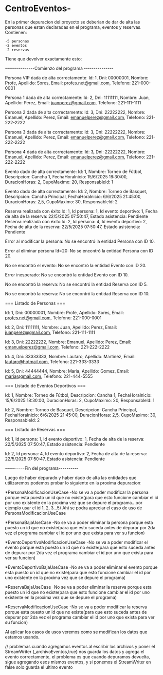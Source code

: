 # CentroEventos-

En la primer depuracion del proyecto se deberian de dar de alta las personas que estan declaradas en el programa, eventos y reservas.
Contienen:

	-5 personas
	-2 eventos
	-2 reservas

Tiene que devolver exactamente esto:

---------------Comienzo del programa ---------------

 Persona VIP dada de alta correctamente:
 Id: 1, Dni: 00000001, Nombre: Profe, Apellido: Sores, Email: profes.net@gmail.com, Telefono: 221-000-0001
 
 Persona 1 dada de alta correctamente:
 Id: 2, Dni: 11111111, Nombre: Juan, Apellido: Perez, Email: juanperez@gmail.com, Telefono: 221-111-1111
 
 Persona 2 dada de alta correctamente:
 Id: 3, Dni: 22222222, Nombre: Emanuel, Apellido: Perez, Email: emanuelperez@gmail.com, Telefono: 221-222-2222
 
 Persona 3 dada de alta correctamente:
 Id: 3, Dni: 22222222, Nombre: Emanuel, Apellido: Perez, Email: emanuelperez@gmail.com, Telefono: 221-222-2222
 
 Persona 4 dada de alta correctamente:
 Id: 3, Dni: 22222222, Nombre: Emanuel, Apellido: Perez, Email: emanuelperez@gmail.com, Telefono: 221-222-2222

 
 Evento dado de alta correctamente:
 Id: 1, Nombre: Torneo de Fútbol, Descripcion: Cancha 1, FechaHoraInicio: 15/6/2025 18:30:00, DuracionHoras: 2, CupoMaximo: 20, ResponsableId: 1
 
 Evento dado de alta correctamente:
 Id: 2, Nombre: Torneo de Basquet, Descripcion: Cancha Principal, FechaHoraInicio: 6/6/2025 21:45:00, DuracionHoras: 2,5, CupoMaximo: 30, ResponsableId: 2

 
 Reserva realizada con éxito:Id: 1, Id persona: 1, Id evento deportivo: 1, Fecha de alta de la reserva: 22/5/2025 07:50:47, Estado asistencia: Pendiente   
 Reserva realizada con éxito:Id: 2, Id persona: 4, Id evento deportivo: 2, Fecha de alta de la reserva: 22/5/2025 07:50:47, Estado asistencia: Pendiente   

 Error al modificar la persona: No se encontró la entidad Persona con ID 10.

 Error al eliminar persona Id=20: No se encontró la entidad Persona con ID 20.

 No se encontró el evento: No se encontró la entidad Evento con ID 20.

 Error inesperado: No se encontró la entidad Evento con ID 10.

 No se encontró la reserva: No se encontró la entidad Reserva con ID 5.

 No se encontró la reserva: No se encontró la entidad Reserva con ID 10.

=== Listado de Personas ===

 Id: 1, Dni: 00000001, Nombre: Profe, Apellido: Sores, Email: profes.net@gmail.com, Telefono: 221-000-0001
 
 Id: 2, Dni: 11111111, Nombre: Juan, Apellido: Perez, Email: juanperez@gmail.com, Telefono: 221-111-1111
 
 Id: 3, Dni: 22222222, Nombre: Emanuel, Apellido: Perez, Email: emanuelperez@gmail.com, Telefono: 221-222-2222
 
 Id: 4, Dni: 33333333, Nombre: Lautaro, Apellido: Martinez, Email: lautaro@hotmail.com, Telefono: 221-333-3333

 Id: 5, Dni: 44444444, Nombre: Maria, Apellido: Gomez, Email: maria@gmail.com, Telefono: 221-444-5555

 

=== Listado de Eventos Deportivos ===

Id: 1, Nombre: Torneo de Fútbol, Descripcion: Cancha 1, FechaHoraInicio: 15/6/2025 18:30:00, DuracionHoras: 2, CupoMaximo: 20, ResponsableId: 1

Id: 2, Nombre: Torneo de Basquet, Descripcion: Cancha Principal, FechaHoraInicio: 6/6/2025 21:45:00, DuracionHoras: 2,5, CupoMaximo: 30, ResponsableId: 2

=== Listado de Reservas ===

Id: 1, Id persona: 1, Id evento deportivo: 1, Fecha de alta de la reserva: 22/5/2025 07:50:47, Estado asistencia: Pendiente

Id: 2, Id persona: 4, Id evento deportivo: 2, Fecha de alta de la reserva: 22/5/2025 07:50:47, Estado asistencia: Pendiente


----------Fin del programa----------

Luego de haber depurado y haber dado de alta las entidades que utilizaremos podemos probar lo siguiente en la proxima depuracion:

*PersonaModificacionUseCase
	-No se va a poder modificar la persona porque esta puesto un id que no existe(para que esto funcione cambiar el id por uno existente en la proxima vez que se depure el programa.. por ejemplo usar el id 1, 2, 3...5)
	Ahi se podra apreciar el caso de uso de PersonaModificacionUseCase
	
*PersonaBajaUseCase
	-No se va a poder eliminar la persona porque esta puesto un id que no existe(para que esto suceda antes de depurar por 2da vez el programa cambiar el id por uno que exista para ver su funcion)

*EventoDeportivoModificacionUseCase
	-No se va a poder modificar el evento porque esta puesto un id que no existe(para que esto suceda antes de depurar por 2da vez el programa cambiar el id por uno que exista para ver su funcion)

*EventoDeportivoBajaUseCase
	-No se va a poder eliminar el evento porque esta puesto un id que no existe(para que esto funcione cambiar el id por uno existente en la proxima vez que se depure el programa)

*ReservaBajaUseCase 
	-No se va a poder eliminar la reserva porque esta puesto un id que no existe(para que esto funcione cambiar el id por uno existente en la proxima vez que se depure el programa)

*ReservaModificacionUseCase
	-No se va a poder modificar la reserva porque esta puesto un id que no existe(para que esto suceda antes de depurar por 2da vez el programa cambiar el id por uno que exista para ver su funcion)

Al aplicar los casos de usos veremos como se modifican los datos que estamos usando.


// problemas
	cuando agregamos eventos al escribir los archivos y poner el StreamWriter (_archivoEventos,true) nos guarda los datos y agrega el evento correctamente, el problema es que cuando depuramos devuelta, sigue agregando esos mismos eventos, y si ponemos el StreamWriter en false solo guarda el ultimo evento
